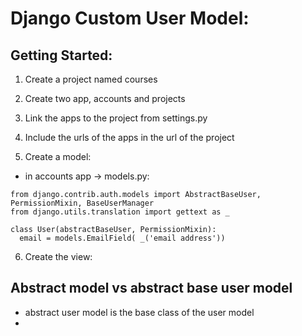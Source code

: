 # Django Custom User Model:

## Getting Started:
1.  Create a project named courses
2.  Create two app, accounts and projects
3.  Link the apps to the project from settings.py
4.  Include the urls of the apps in the url of the project

5.  Create a model:
   * in accounts app -> models.py:
  ```
  from django.contrib.auth.models import AbstractBaseUser, PermissionMixin, BaseUserManager
  from django.utils.translation import gettext as _

  class User(abstractBaseUser, PermissionMixin):
    email = models.EmailField( _('email address'))
  ```

6. Create the view:
   


##  Abstract model vs abstract base user model
* abstract user model is the base class of the user model
* 
  